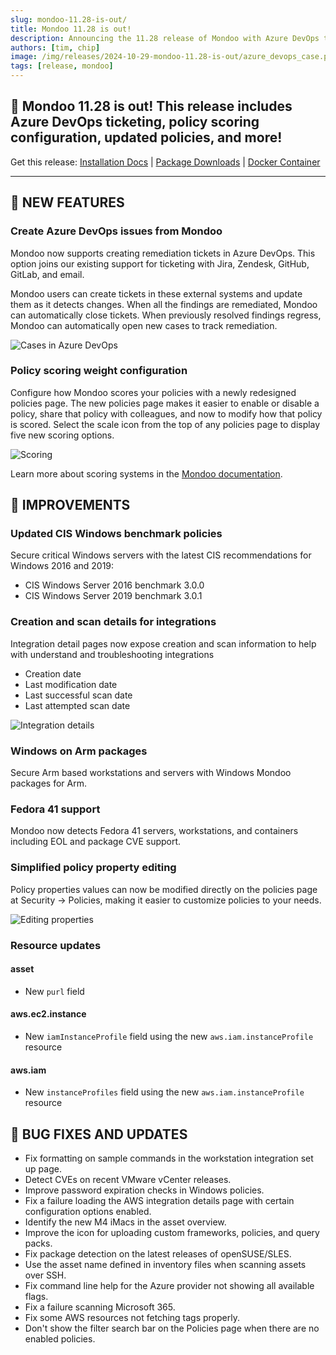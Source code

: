 ```yaml
---
slug: mondoo-11.28-is-out/
title: Mondoo 11.28 is out!
description: Announcing the 11.28 release of Mondoo with Azure DevOps ticketing, policy scoring configuration, updated policies, and more!
authors: [tim, chip]
image: /img/releases/2024-10-29-mondoo-11.28-is-out/azure_devops_case.png
tags: [release, mondoo]
---
```


## 🥳 Mondoo 11.28 is out! This release includes Azure DevOps ticketing, policy scoring configuration, updated policies, and more!

Get this release: [Installation Docs](https://mondoo.com/docs/cnspec/) | [Package Downloads](https://releases.mondoo.com/cnspec/) | [Docker Container](https://hub.docker.com/r/mondoo/cnspec)

---

## 🎉 NEW FEATURES

### Create Azure DevOps issues from Mondoo

Mondoo now supports creating remediation tickets in Azure DevOps. This option joins our existing support for ticketing with Jira, Zendesk, GitHub, GitLab, and email.

Mondoo users can create tickets in these external systems and update them as it detects changes. When all the findings are remediated, Mondoo can automatically close tickets. When previously resolved findings regress, Mondoo can automatically open new cases to track remediation.

![Cases in Azure DevOps](/img/releases/2024-10-29-mondoo-11.28-is-out/azure_devops_case.png)

### Policy scoring weight configuration

Configure how Mondoo scores your policies with a newly redesigned policies page. The new policies page makes it easier to enable or disable a policy, share that policy with colleagues, and now to modify how that policy is scored. Select the scale icon from the top of any policies page to display five new scoring options.

![Scoring](/img/releases/2024-10-29-mondoo-11.28-is-out/scoring.png)

Learn more about scoring systems in the [Mondoo documentation](https://mondoo.com/docs/platform/security/customize/score/).

## 🧹 IMPROVEMENTS

### Updated CIS Windows benchmark policies

Secure critical Windows servers with the latest CIS recommendations for Windows 2016 and 2019:

- CIS Windows Server 2016 benchmark 3.0.0
- CIS Windows Server 2019 benchmark 3.0.1

### Creation and scan details for integrations

Integration detail pages now expose creation and scan information to help with understand and troubleshooting integrations

- Creation date
- Last modification date
- Last successful scan date
- Last attempted scan date

![Integration details](/img/releases/2024-10-29-mondoo-11.28-is-out/integration_details.png)

### Windows on Arm packages

Secure Arm based workstations and servers with Windows Mondoo packages for Arm.

### Fedora 41 support

Mondoo now detects Fedora 41 servers, workstations, and containers including EOL and package CVE support.

### Simplified policy property editing

Policy properties values can now be modified directly on the policies page at Security -> Policies, making it easier to customize policies to your needs.

![Editing properties](/img/releases/2024-10-29-mondoo-11.28-is-out/properties.png)

### Resource updates

#### asset

- New `purl` field

#### aws.ec2.instance

- New `iamInstanceProfile` field using the new `aws.iam.instanceProfile` resource

#### aws.iam

- New `instanceProfiles` field using the new `aws.iam.instanceProfile` resource

## 🐛 BUG FIXES AND UPDATES

- Fix formatting on sample commands in the workstation integration set up page.
- Detect CVEs on recent VMware vCenter releases.
- Improve password expiration checks in Windows policies.
- Fix a failure loading the AWS integration details page with certain configuration options enabled.
- Identify the new M4 iMacs in the asset overview.
- Improve the icon for uploading custom frameworks, policies, and query packs.
- Fix package detection on the latest releases of openSUSE/SLES.
- Use the asset name defined in inventory files when scanning assets over SSH.
- Fix command line help for the Azure provider not showing all available flags.
- Fix a failure scanning Microsoft 365.
- Fix some AWS resources not fetching tags properly.
- Don't show the filter search bar on the Policies page when there are no enabled policies.
